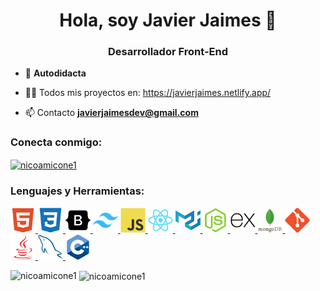 <h1 align="center">Hola, soy Javier Jaimes 👋</h1>
<h3 align="center">Desarrollador Front-End</h3>

- 🌱 **Autodidacta**

- 👨‍💻 Todos mis proyectos en: https://javierjaimes.netlify.app/

- 📫 Contacto **javierjaimesdev@gmail.com**

<h3 align="left">Conecta conmigo:</h3>
<p align="left">
<a href="https://linkedin.com/in/javierjaimes/" target="_blank"><img align="center" src="https://raw.githubusercontent.com/rahuldkjain/github-profile-readme-generator/master/src/images/icons/Social/linked-in-alt.svg" alt="nicoamicone1" height="30" width="40" target="_blank" /></a>
</p>

<h3 align="left">Lenguajes y Herramientas:</h3>
<p align="left">
    <a href="https://www.w3.org/html/" target="_blank" rel="noreferrer">
        <img src="https://raw.githubusercontent.com/devicons/devicon/55609aa5bd817ff167afce0d965585c92040787a/icons/html5/html5-plain.svg"
            alt="html5" width="40" height="40" /> </a>
    <a href="https://www.w3schools.com/css/" target="_blank" rel="noreferrer">
        <img src="https://raw.githubusercontent.com/devicons/devicon/55609aa5bd817ff167afce0d965585c92040787a/icons/css3/css3-plain.svg"
            alt="css3" width="40" height="40" /> </a>
    <a href="https://getbootstrap.com" target="_blank" rel="noreferrer">
        <img src="https://raw.githubusercontent.com/devicons/devicon/55609aa5bd817ff167afce0d965585c92040787a/icons/bootstrap/bootstrap-plain.svg"
            alt="bootstrap" width="40" height="40" /> </a>
    <a href="https://getbootstrap.com" target="_blank" rel="noreferrer">
        <img src="https://raw.githubusercontent.com/devicons/devicon/55609aa5bd817ff167afce0d965585c92040787a/icons/tailwindcss/tailwindcss-plain.svg"
            alt="bootstrap" width="40" height="40" /> </a>
    <a href="https://developer.mozilla.org/en-US/docs/Web/JavaScript" target="_blank" rel="noreferrer">
        <img src="https://raw.githubusercontent.com/devicons/devicon/master/icons/javascript/javascript-original.svg"
            alt="javascript" width="40" height="40" /> </a>
    <a href="https://reactjs.org/" target="_blank" rel="noreferrer">
        <img src="https://raw.githubusercontent.com/devicons/devicon/55609aa5bd817ff167afce0d965585c92040787a/icons/react/react-original.svg"
            alt="react" width="40" height="40" /> </a>
    <a href="https://reactjs.org/" target="_blank" rel="noreferrer">
        <img src="https://raw.githubusercontent.com/devicons/devicon/55609aa5bd817ff167afce0d965585c92040787a/icons/materialui/materialui-original.svg"
            alt="react" width="40" height="40" /> </a>
    <a href="https://nodejs.org" target="_blank" rel="noreferrer">
        <img src="https://raw.githubusercontent.com/devicons/devicon/55609aa5bd817ff167afce0d965585c92040787a/icons/nodejs/nodejs-plain.svg"
            alt="nodejs" width="40" height="40" /> </a>
    <a href="https://expressjs.com" target="_blank" rel="noreferrer">
        <img src="https://raw.githubusercontent.com/devicons/devicon/55609aa5bd817ff167afce0d965585c92040787a/icons/express/express-original.svg"
            alt="express" width="40" height="40" /> </a>
    <a href="https://www.mongodb.com/" target="_blank" rel="noreferrer">
        <img src="https://raw.githubusercontent.com/devicons/devicon/master/icons/mongodb/mongodb-original-wordmark.svg"
            alt="mongodb" width="40" height="40" /> </a>
    <a href="https://git-scm.com/" target="_blank" rel="noreferrer">
        <img src="https://raw.githubusercontent.com/devicons/devicon/55609aa5bd817ff167afce0d965585c92040787a/icons/git/git-plain.svg"
            alt="git" width="40" height="40" /> </a>
    <a href="https://git-scm.com/" target="_blank" rel="noreferrer">
        <img src="https://raw.githubusercontent.com/devicons/devicon/55609aa5bd817ff167afce0d965585c92040787a/icons/java/java-plain.svg"
            alt="git" width="40" height="40" /> </a>
    <a href="https://git-scm.com/" target="_blank" rel="noreferrer">
        <img src="https://raw.githubusercontent.com/devicons/devicon/55609aa5bd817ff167afce0d965585c92040787a/icons/mysql/mysql-plain.svg"
            alt="git" width="40" height="40" /> </a>
    <a href="https://git-scm.com/" target="_blank" rel="noreferrer">
          <img src="https://raw.githubusercontent.com/devicons/devicon/55609aa5bd817ff167afce0d965585c92040787a/icons/cplusplus/cplusplus-original.svg"
              alt="git" width="40" height="40" /> </a>
</p>

<p><img align="left" src="https://github-readme-stats.vercel.app/api/top-langs?username=javierjaimesar&show_icons=true&locale=en&layout=compact" alt="nicoamicone1" /></p>

<p>&nbsp;<img align="center" src="https://github-readme-stats.vercel.app/api?username=javierjaimes&show_icons=true&locale=en" alt="nicoamicone1" /></p>
